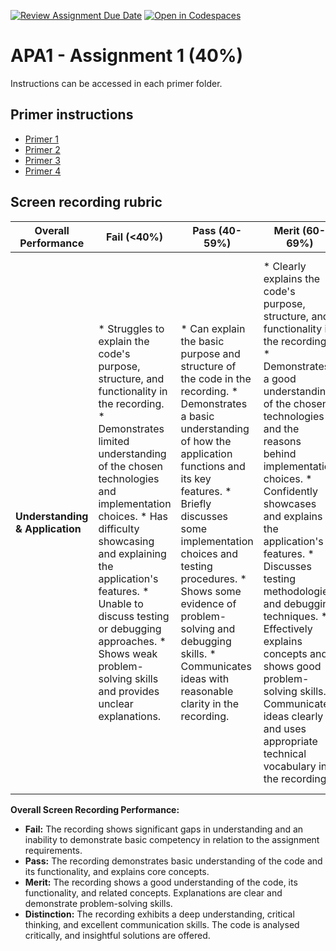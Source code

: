 [![Review Assignment Due Date](https://classroom.github.com/assets/deadline-readme-button-22041afd0340ce965d47ae6ef1cefeee28c7c493a6346c4f15d667ab976d596c.svg)](https://classroom.github.com/a/q67fWFhl)
[![Open in Codespaces](https://classroom.github.com/assets/launch-codespace-2972f46106e565e64193e422d61a12cf1da4916b45550586e14ef0a7c637dd04.svg)](https://classroom.github.com/open-in-codespaces?assignment_repo_id=17687760)
# APA1 - Assignment 1 (40%)

Instructions can be accessed in each primer folder.

## Primer instructions

* [Primer 1](primer1/primer1.md)
* [Primer 2](primer2/primer2.md)
* [Primer 3](primer3/primer3.md)
* [Primer 4](primer4/primer4.md)




## Screen recording rubric

| **Overall Performance** | **Fail (<40%)** | **Pass (40-59%)** | **Merit (60-69%)** | **Distinction (70%+)** |
|---|---|---|---|---| 
| **Understanding & Application** | * Struggles to explain the code's purpose, structure, and functionality in the recording.  * Demonstrates limited understanding of the chosen technologies and implementation choices. *  Has difficulty showcasing and explaining the application's features. *  Unable to discuss testing or debugging approaches. *  Shows weak problem-solving skills and provides unclear explanations. | * Can explain the basic purpose and structure of the code in the recording. * Demonstrates a basic understanding of how the application functions and its key features. * Briefly discusses some implementation choices and testing procedures. * Shows some evidence of problem-solving and debugging skills. * Communicates ideas with reasonable clarity in the recording. | * Clearly explains the code's purpose, structure, and functionality in the recording. * Demonstrates a good understanding of the chosen technologies and the reasons behind implementation choices. * Confidently showcases and explains the application's features. * Discusses testing methodologies and debugging techniques. * Effectively explains concepts and shows good problem-solving skills. * Communicates ideas clearly and uses appropriate technical vocabulary in the recording. | * Provides a comprehensive and insightful walkthrough of the codebase, including intricate details and design patterns. * Confidently discusses and justifies implementation choices and their impact on the application. * Thoroughly demonstrates and explains all features, including any advanced additions. * Shows a strong understanding of testing methodologies and debugging approaches. * Demonstrates excellent problem-solving skills and provides insightful explanations. * Communicates ideas with exceptional clarity and precision in the recording. |


**Overall Screen Recording Performance:**

* **Fail:** The recording shows significant gaps in understanding and an inability to demonstrate basic competency in relation to the assignment requirements. 
* **Pass:** The recording demonstrates basic understanding of the code and its functionality, and explains core concepts.
* **Merit:** The recording shows a good understanding of the code, its functionality, and related concepts.  Explanations are clear and demonstrate problem-solving skills.
* **Distinction:** The recording exhibits a deep understanding, critical thinking, and excellent communication skills. The code is analysed critically, and insightful solutions are offered.

